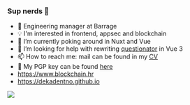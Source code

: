 ### Sup nerds 👋

- 🏢 Engineering manager at Barrage
- 💡 I'm interested in frontend, appsec and blockchain
- 🔭 I’m currently poking around in Nuxt and Vue
- 🤔 I’m looking for help with rewriting [questionator](https://github.com/dekadentno/questionator) in Vue 3
- 📫 How to reach me: mail can be found in my [CV](https://dekadentno.github.io/cv)
- 🔐 My PGP key can be found [here](https://keys.openpgp.org/vks/v1/by-fingerprint/3E8CED6FF042A577946EF37CEAF72297003647E5) 
- https://www.blockchain.hr
- https://dekadentno.github.io


![](https://komarev.com/ghpvc/?username=dekadentno&label=VIEWZ&color=blue)
